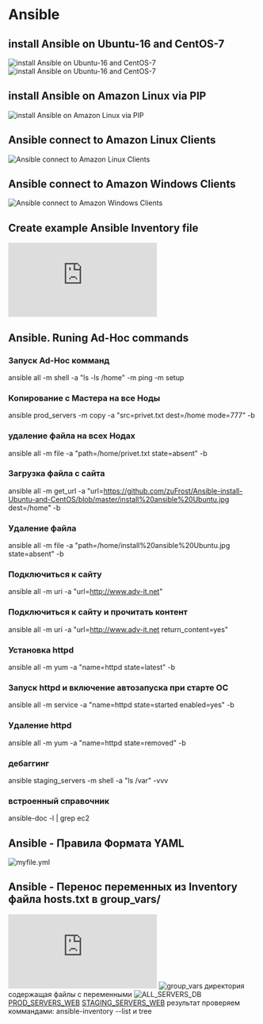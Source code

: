 # Ansible
## install Ansible on Ubuntu-16 and CentOS-7
![install Ansible on Ubuntu-16 and CentOS-7](https://github.com/zuFrost/Ansible-install-Ubuntu-and-CentOS/blob/master/install%20ansible%20CentOS.jpg)
![install Ansible on Ubuntu-16 and CentOS-7](https://github.com/zuFrost/Ansible-install-Ubuntu-and-CentOS/blob/master/install%20ansible%20Ubuntu.jpg)
## install Ansible on Amazon Linux via PIP
![install Ansible on Amazon Linux via PIP](https://github.com/zuFrost/Ansible-install-Ubuntu-and-CentOS/blob/master/install%20ansible%20on%20Amazon%20Linux%20via%20PIP.jpg)
## Ansible connect to Amazon Linux Clients
![Ansible connect to Amazon Linux Clients](https://github.com/zuFrost/Ansible-install-Ubuntu-and-CentOS/blob/master/Ansible%20connect%20to%20Amazon%20Linux%20Clients.jpg)
## Ansible connect to Amazon Windows Clients
![Ansible connect to Amazon Windows Clients](https://github.com/zuFrost/Ansible-install-Ubuntu-and-CentOS/blob/master/Ansible%20connect%20to%20Amazon%20Windows%20Clients.jpg)
## Create example Ansible Inventory file 
![hosts.txt](https://github.com/zuFrost/Ansible-install-Ubuntu-and-CentOS/blob/master/hosts.txt)
## Ansible. Runing Ad-Hoc commands



### Запуск Ad-Hoc комманд
ansible all -m shell -a "ls -ls /home"
            -m ping
            -m setup
### Копирование с Мастера на все Ноды
ansible prod_servers -m copy -a "src=privet.txt dest=/home mode=777" -b
### удаление файла на всех Нодах
ansible all -m file -a "path=/home/privet.txt state=absent" -b
### Загрузка файла с сайта
ansible all -m get_url -a "url=https://github.com/zuFrost/Ansible-install-Ubuntu-and-CentOS/blob/master/install%20ansible%20Ubuntu.jpg dest=/home" -b
### Удаление файла
ansible all -m file -a "path=/home/install%20ansible%20Ubuntu.jpg state=absent" -b
### Подключиться к сайту
ansible all -m uri -a "url=http://www.adv-it.net"
### Подключиться к сайту и прочитать контент
ansible all -m uri -a "url=http://www.adv-it.net return_content=yes"
### Установка httpd
ansible all -m yum -a "name=httpd state=latest" -b
### Запуск httpd и включение автозапуска при старте ОС
ansible all -m service -a "name=httpd state=started enabled=yes" -b
### Удаление httpd
ansible all -m yum -a "name=httpd state=removed" -b
### дебаггинг
ansible staging_servers -m shell -a "ls /var" -vvv
### встроенный справочник
ansible-doc -l | grep ec2



## Ansible - Правила Формата YAML
![myfile.yml](https://github.com/zuFrost/Ansible-install-Ubuntu-and-CentOS/blob/master/myfile.yml)


## Ansible - Перенос переменных из Inventory файла hosts.txt в group_vars/
![hosts.txt](https://github.com/zuFrost/Ansible-install-Ubuntu-and-CentOS/blob/master/ansible/hosts.txt)
![group_vars директория](https://github.com/zuFrost/Ansible-install-Ubuntu-and-CentOS/tree/master/ansible/group_vars) содержащая файлы с переменными ![ALL_SERVERS_DB](https://github.com/zuFrost/Ansible-install-Ubuntu-and-CentOS/blob/master/ansible/group_vars/ALL_SERVERS_DB) [PROD_SERVERS_WEB](https://github.com/zuFrost/Ansible-install-Ubuntu-and-CentOS/blob/master/ansible/group_vars/PROD_SERVERS_WEB) [STAGING_SERVERS_WEB](https://github.com/zuFrost/Ansible-install-Ubuntu-and-CentOS/blob/master/ansible/group_vars/STAGING_SERVERS_WEB) 
результат проверяем коммандами:
ansible-inventory --list и tree


